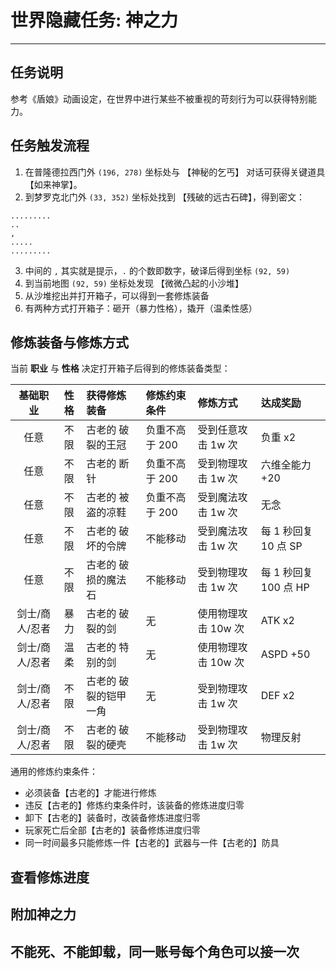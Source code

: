 # 世界隐藏任务: 神之力

------

## 任务说明

参考《盾娘》动画设定，在世界中进行某些不被重视的苛刻行为可以获得特别能力。


## 任务触发流程

1. 在普隆德拉西门外 `(196, 278)` 坐标处与 【神秘的乞丐】 对话可获得关键道具 【如来神掌】。
2. 到梦罗克北门外 `(33, 352)` 坐标处找到 【残破的远古石碑】，得到密文：

```
.........
..
,
.....
.........
```

3. 中间的 `,` 其实就是提示，`.` 的个数即数字，破译后得到坐标 `(92, 59)`
4. 到当前地图 `(92, 59)` 坐标处发现 【微微凸起的小沙堆】
5. 从沙堆挖出并打开箱子，可以得到一套修炼装备
6. 有两种方式打开箱子：砸开（暴力性格），撬开（温柔性感）


## 修炼装备与修炼方式

当前 **职业** 与 **性格** 决定打开箱子后得到的修炼装备类型：

| 基础职业 | 性格 | 获得修炼装备 | 修炼约束条件 | 修炼方式 | 达成奖励 |
|:---:|:---:|:---|:---|:---|:---|
| 任意 | 不限 | 古老的 破裂的王冠 | 负重不高于 200 | 受到任意攻击 1w 次 | 负重 x2 |
| 任意 | 不限 | 古老的 断针 | 负重不高于 200 | 受到物理攻击 1w 次 | 六维全能力 +20 |
| 任意 | 不限 | 古老的 被盗的凉鞋 | 负重不高于 200 | 受到魔法攻击 1w 次 | 无念 |
| 任意 | 不限 | 古老的 破坏的令牌 | 不能移动 | 受到魔法攻击 1w 次 | 每 1 秒回复 10 点 SP |
| 任意 | 不限 | 古老的 破损的魔法石 | 不能移动 | 受到物理攻击 1w 次 | 每 1 秒回复 100 点 HP |
| 剑士/商人/忍者 | 暴力 | 古老的 破裂的剑 | 无 | 使用物理攻击 10w 次 | ATK x2 |
| 剑士/商人/忍者 | 温柔 | 古老的 特别的剑 | 无 | 使用物理攻击 10w 次 | ASPD +50 |
| 剑士/商人/忍者 | 不限 | 古老的 破裂的铠甲一角 | 无 | 受到物理攻击 1w 次 | DEF x2 |
| 剑士/商人/忍者 | 不限 | 古老的 破裂的硬壳 | 不能移动 | 受到物理攻击 1w 次 | 物理反射 |



通用的修炼约束条件：

- 必须装备【古老的】才能进行修炼
- 违反【古老的】修炼约束条件时，该装备的修炼进度归零
- 卸下【古老的】装备时，改装备修炼进度归零
- 玩家死亡后全部【古老的】装备修炼进度归零
- 同一时间最多只能修炼一件【古老的】武器与一件【古老的】防具


## 查看修炼进度

## 附加神之力

## 不能死、不能卸载，同一账号每个角色可以接一次
